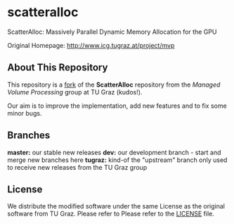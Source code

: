 scatteralloc
============

ScatterAlloc: Massively Parallel Dynamic Memory Allocation for the GPU

Original Homepage: http://www.icg.tugraz.at/project/mvp


About This Repository
---------------------

This repository is a
[fork](https://en.wikipedia.org/wiki/Fork_%28software_development%29)
of the **ScatterAlloc** repository from the
*Managed Volume Processing* group at TU Graz (kudos!).

Our aim is to improve the implementation, add new features and to fix some
minor bugs.


Branches
--------

**master:** our stable new releases
**dev:**    our development branch - start and merge new branches here
**tugraz:** kind-of the "upstream" branch only used to receive new releases
            from the TU Graz group

License
-------

We distribute the modified software under the same License as the
original software from TU Graz.
Please refer to Please refer to the [LICENSE](LICENSE) file.
